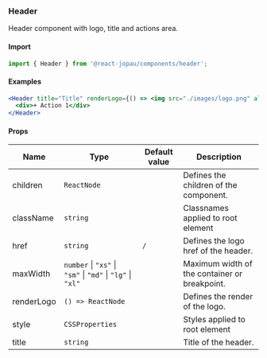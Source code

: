 ### Header

Header component with logo, title and actions area.

#### Import

```jsx
import { Header } from '@react-jopau/components/header';
```

#### Examples

```jsx
<Header title="Title" renderLogo={() => <img src="./images/logo.png" alt="Logo" />}>
  <div>+ Action 1</div>
</Header>
```

#### Props

| Name       | Type                                                       | Default value | Description                                   |
| ---------- | ---------------------------------------------------------- | ------------- | --------------------------------------------- |
| children   | `ReactNode`                                                |               | Defines the children of the component.        |
| className  | `string`                                                   |               | Classnames applied to root element            |
| href       | `string`                                                   | `/`           | Defines the logo href of the header.          |
| maxWidth   | `number` \| `"xs"` \| `"sm"` \| `"md"` \| `"lg"` \| `"xl"` |               | Maximum width of the container or breakpoint. |
| renderLogo | `() => ReactNode`                                          |               | Defines the render of the logo.               |
| style      | `CSSProperties`                                            |               | Styles applied to root element                |
| title      | `string`                                                   |               | Title of the header.                          |
